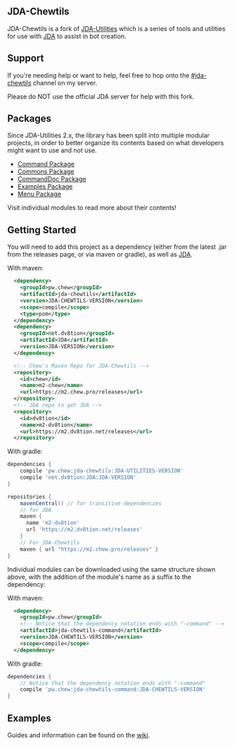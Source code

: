 ## JDA-Chewtils
JDA-Chewtils is a fork of [JDA-Utilities](https://github.com/JDA-Applications/JDA-Utilities) which is a series of tools and utilities for use with [JDA](https://github.com/DV8FromTheWorld/JDA) to assist in bot creation.

## Support

If you're needing help or want to help, feel free to hop onto the [#jda-chewtils](https://discord.gg/SUGVxJpg8r) channel on my server. 

Please do NOT use the official JDA server for help with this fork.

## Packages

Since JDA-Utilities 2.x, the library has been split into multiple modular projects,
in order to better organize its contents based on what developers might want to use and not use.

+ [Command Package](https://github.com/Chew/JDA-Chewtils/tree/master/command)
+ [Commons Package](https://github.com/Chew/JDA-Chewtils/tree/master/commons)
+ [CommandDoc Package](https://github.com/Chew/JDA-Chewtils/tree/master/doc)
+ [Examples Package](https://github.com/Chew/JDA-Chewtils/tree/master/examples)
+ [Menu Package](https://github.com/Chew/JDA-Chewtils/tree/master/menu)

Visit individual modules to read more about their contents!

## Getting Started
You will need to add this project as a dependency (either from the latest .jar from the releases page, 
or via maven or gradle), as well as [JDA](https://github.com/DV8FromTheWorld/JDA). 

With maven:
```xml
  <dependency>
    <groupId>pw.chew</groupId>
    <artifactId>jda-chewtils</artifactId>
    <version>JDA-CHEWTILS-VERSION</version>
    <scope>compile</scope>
    <type>pom</type>
  </dependency>
  <dependency>
    <groupId>net.dv8tion</groupId>
    <artifactId>JDA</artifactId>
    <version>JDA-VERSION</version>
  </dependency>
```
```xml
  <!-- Chew's Maven Repo for JDA-Chewtils -->
  <repository>
    <id>chew</id>
    <name>m2-chew</name>
    <url>https://m2.chew.pro/releases</url>
  </repository>
  <!-- JDA repo to get JDA -->
  <repository>
    <id>dv8tion</id>
    <name>m2-dv8tion</name>
    <url>https://m2.dv8tion.net/releases</url>
  </repository>
```

With gradle:
```groovy
dependencies {
    compile 'pw.chew:jda-chewtils:JDA-UTILITIES-VERSION'
    compile 'net.dv8tion:JDA:JDA-VERSION'
}

repositories {
    mavenCentral() // for transitive dependencies
    // for JDA
    maven {
      name 'm2-dv8tion'
      url 'https://m2.dv8tion.net/releases'
    }
    // For JDA-Chewtils
    maven { url "https://m2.chew.pro/releases" }
}
```

Individual modules can be downloaded using the same structure shown above, with the addition of the module's
name as a suffix to the dependency:

With maven:
```xml
  <dependency>
    <groupId>pw.chew</groupId>
    <!-- Notice that the dependency notation ends with "-command" -->
    <artifactId>jda-chewtils-command</artifactId>
    <version>JDA-CHEWTILS-VERSION</version>
    <scope>compile</scope>
  </dependency>
```

With gradle:
```groovy
dependencies {
    // Notice that the dependency notation ends with "-command"
    compile 'pw.chew:jda-chewtils-command:JDA-CHEWTILS-VERSION'
}
```

## Examples

Guides and information can be found on the [wiki](https://github.com/Chew/JDA-Chewtils/wiki).

